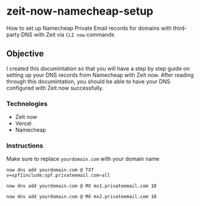 # zeit-now-namecheap-setup
How to set up Namecheap Private Email records for domains with third-party DNS with Zeit via `CLI now` commands 

## Objective

I created this documintation so that you will have a step by step guide on setting up your DNS records from Namecheap with Zeit now. After reading through this documintation, you should be able to have your DNS configured with Zeit now successfully. 

### Technologies

- Zeit now
- Vercel
- Namecheap

### Instructions

Make sure to replace `yourdomain.com` with your domain name

`now dns add yourdomain.com @ TXT v=spf1include:spf.privateemail.com~all`

`now dns add yourdomain.com @ MX mx1.privateemail.com 10`

`now dns add yourdomain.com @ MX mx2.privateemail.com 10` 
 





